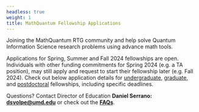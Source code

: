 ```yaml
---
headless: true
weight: 1
title: MathQuantum Fellowship Applications
---
```


Joining the MathQuantum RTG community and help solve Quantum Information Science research problems using advance math tools.

Applications for Spring, Summer and Fall 2024 fellowships are open. Individuals with other funding commitments for Spring 2024 (e.g. a TA position), may still apply and request to start their fellowship later (e.g. Fall 2024). Check out below application details for [undergraduate](#undergraduate), [graduate](#graduate), and [postdoctoral](#postdoc) fellowships, including specific deadlines.

Questions? Contact Director of Education **Daniel Serrano: dsvolpe@umd.edu** or check out the **[FAQs](/faq)**.

